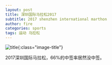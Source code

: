 ```yaml
---
layout: post
title: 深圳国际马拉松2017
subtitle: 2017 shenzhen international marthon
author: fire
categories: sports 
tags: 运动 马拉松
---
```


![title](https://image.sideproject.cn/titlex/titlex_009.jpg){:class="image-title"}

2017深圳国际马拉松，66%的中签率居然没中签。

